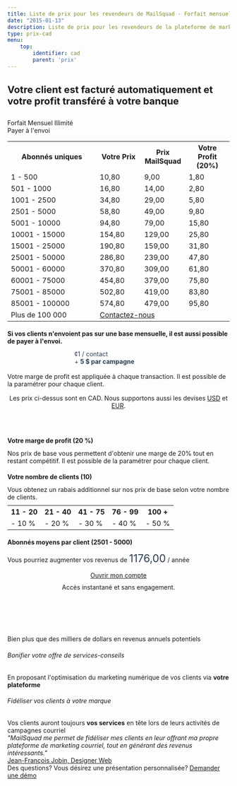 ```yaml
---
title: Liste de prix pour les revendeurs de MailSquad - Forfait mensuel illimité ou paiement par envoi CAD
date: "2015-01-13"
description: Liste de prix pour les revendeurs de la plateforme de marketing courriel en marque blanche MailSquad.
type: prix-cad
menu:
    top:
        identifier: cad
        parent: 'prix'
---
```


<section class="price-2 v-center" style="padding-top:0px;padding-bottom:10px;">
        <div class="container">
            <div class="row">
                <div class="col-sm-10 col-sm-offset-1">
                    <h1 style="font-size:22px">Votre client est facturé automatiquement et votre profit transféré à votre banque</h1>
                </div>
            </div>
        </div>
</section>

<section class="content-21">
    <div class="container">
        <div class="row">
            <div class="col-sm-6">
                <!-- Pricing -->
                <div class="features features-tabs">
                    <div class="features-header">
                        <div class="box active" style="width:50%">
                            <div class="fui-calendar"></div>
                            Forfait Mensuel Illimité
                        </div>
                        <div class="box" style="width:50%">
                            <div class="fui-mail"></div>
                            Payer à l'envoi
                        </div>
                    </div>
                    <div class="features-bodies">
                        <div class="features-body active">
                            <table class="pricing-table">
                                <col width="40%">
                                <col width="20%">
                                <col width="20%">
                                <col width="20%">
                                <tr>
                                    <th>Abonnés uniques</th>
                                    <th>Votre Prix</th>
                                    <th>Prix MailSquad</th>
                                    <th>Votre Profit (<span id="marginl">20</span>%)</th>
                                </tr>
                                <tr>
                                    <td>1 - 500</td>
                                    <td>10,80</td>
                                    <td>9,00</td>
                                    <td>1,80</td>
                                </tr>
                                <tr>
                                    <td>501 - 1000</td>
                                    <td>16,80</td>
                                    <td>14,00</td>
                                    <td>2,80</td>
                                </tr>
                                <tr>
                                    <td>1001 - 2500</td>
                                    <td>34,80</td>
                                    <td>29,00</td>
                                    <td>5,80</td>
                                </tr>
                                <tr>
                                    <td>2501 - 5000</td>
                                    <td>58,80</td>
                                    <td>49,00</td>
                                    <td>9,80</td>
                                </tr>
                                <tr>
                                    <td>5001 - 10000</td>
                                    <td>94,80</td>
                                    <td>79,00</td>
                                    <td>15,80</td>
                                </tr>
                                <tr>
                                    <td>10001 - 15000</td>
                                    <td>154,80</td>
                                    <td>129,00</td>
                                    <td>25,80</td>
                                </tr>
                                <tr>
                                    <td>15001 - 25000</td>
                                    <td>190,80</td>
                                    <td>159,00</td>
                                    <td>31,80</td>
                                </tr>
                                <tr>
                                    <td>25001 - 50000</td>
                                    <td>286,80</td>
                                    <td>239,00</td>
                                    <td>47,80</td>
                                </tr>
                                <tr>
                                    <td>50001 - 60000</td>
                                    <td>370,80</td>
                                    <td>309,00</td>
                                    <td>61,80</td>
                                </tr>
                                <tr>
                                    <td>60001 - 75000</td>
                                    <td>454,80</td>
                                    <td>379,00</td>
                                    <td>75,80</td>
                                </tr>
                                <tr>
                                    <td>75001 - 85000</td>
                                    <td>502,80</td>
                                    <td>419,00</td>
                                    <td>83,80</td>
                                </tr>
                                <tr>
                                    <td>85001 - 100000</td>
                                    <td>574,80</td>
                                    <td>479,00</td>
                                    <td>95,80</td>
                                </tr>
                                 <tr>
                                    <td>Plus de 100 000</td>
                                    <td colspan="3"><a href="/contact/">Contactez-nous</a></td>
                                </tr>             
                            </table>
                        </div>
                        <div class="features-body">
                            <h2 style="font-size:14px">Si vos clients n'envoient pas sur une base mensuelle, il est aussi possible de payer à l'envoi.</h2>
                            <div class="title" style="width: 200px;margin-left: auto;margin-right: auto;color: #2c3e50;">
                                <div class="price">
                                    <span class="currency">&cent;</span>1
                                    <span class="period">/ contact</span>
                                </div>
                                + <strong>5 $ par campagne</strong>
                            </div>
                            <br>
                            Votre marge de profit est appliquée à chaque transaction. Il est possible de la paramétrer pour chaque client.
                        </div>
                    </div>
                </div>
                <div style="margin-top: 15px;text-align:center;">
                    <div style="margin-top:10px">
                    Les prix ci-dessus sont en CAD. Nous supportons aussi les devises <a href="/prix/">USD</a> et <a href="/prix/eur/">EUR</a>.
                    </div>
                </div>
            </div>
            <!-- Calculator -->
            <div class="col-sm-6">
                <div class="features features-tabs">
                    <div class="features-header" >
                        <div class="box" style="color:white;width:100%;margin-top:22px;margin-bottom:23px">
                            Estimez vos revenus additionnels supplémentaires
                        </div>
                     </div>
                     <div class="features-bodies">
                        <div class="features-body active">
                            <h2 style="font-size:14px;margin-top:8px">Votre marge de profit (<span id="margin">20</span> %)</h2>
                            <div id="slider-margin" class="ui-slider"></div>
                            Nos prix de base vous permettent d'obtenir une marge de 20% tout en restant compétitif. Il est possible de la paramétrer pour chaque client.
                            <h2 style="font-size:14px">Votre nombre de clients (<span id="clients">10</span>)</h2>
                            <div id="slider-clients" class="ui-slider"></div>
                            Vous obtenez un rabais additionnel sur nos prix de base selon votre nombre de clients.
                            <table class="discount-table" style="margin-top: 10px;width:100%">
                                <tr>
                                    <th>11 - 20</th>
                                    <th>21 - 40</th>
                                    <th>41 - 75</th>
                                    <th>76 - 99</th>
                                    <th>100 +</th>
                                </tr>
                                <tr>
                                    <td>- 10 %</td>
                                    <td>- 20 %</td>
                                    <td>- 30 %</td>
                                    <td>- 40 %</td>
                                    <td>- 50 %</td>
                                </tr>
                            </table>
                            <h2 style="font-size:14px">Abonnés moyens par client (<span id="subscribers">2501 - 5000</span>)</h2>
                            <div id="slider-subscribers" class="ui-slider"></div>
                            <p style="margin-bottom:0px;padding-top:0px">Vous pourriez augmenter vos revenus de <span style="font-size:24px;color: #2c3e50;" id="revenue">1176,00</span> / année</p>
                        </div>
                    </div>
                </div>
                <div class="btns" style="margin-top: 15px;text-align:center;">
                    <a class="btn btn-primary" href="https://app.mailsquad.com/login/signup?lang=fr">
                        <span>Ouvrir mon compte</span>
                    </a>
                    <div style="margin-top:10px">Accès instantané et sans engagement.</div>
                </div>
            </div>
        </div>
    </div>
</section>

<section class="content-7 v-center" style="padding-top:100px">
    <div>
        <div class="container">
            <div class="row v-center">
                <div class="col-sm-3">
                    <div>
                    Bien plus que des milliers de dollars en revenus annuels potentiels 
                    </div>
                </div>
                <div class="col-sm-4">
                    <div class="col-sm-offset-1">
                        <h6>Bonifier votre offre de services-conseils</h6>
                        En proposant l'optimisation du marketing numérique de vos clients via <b>votre plateforme</b>
                        <h6>Fidéliser vos clients à votre marque</h6>
                        Vos clients auront toujours <b>vos services</b> en tête lors de leurs activités de campagnes courriel
                    </div>
                </div>
                <div class="col-sm-3">
                    <div class="col-sm-offset-2">
                        <div class="quote">
                    <div class="quote-text">
                        <i>"MailSquad me permet de fidéliser mes clients en leur offrant ma propre plateforme
                        de marketing courriel, tout en générant des revenus intéressants."</i>
                    </div>
                    <div class="quote-author">
                        <div class="quote-author-name">
                            <a href="http://jeffjobin.com/" target="_blank">Jean-François Jobin, Designer Web</a>
                        </div>
                    </div>
                </div>
            </div>
        </div>
    </div>
</section>

<section class="content-11" style="margin-top:0px">
    <div class="container">
        <span>Des questions? Vous désirez une présentation personnalisée?</span>
        <a class="btn btn-large btn-success" href="https://mailsquad.com/contact/">Demander une démo</a>
    </div>
</section>